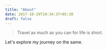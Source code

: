```yaml
---
title: "About"
date: 2017-10-29T19:34:37+05:30
draft: false
---
```


> Travel as much as you can for life is short.

Let's explore my journey on the same.   

